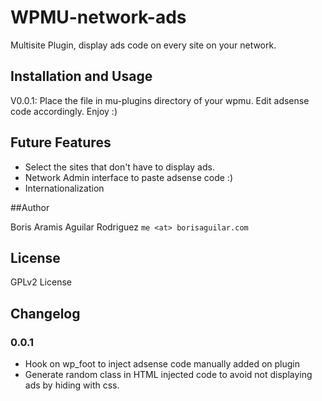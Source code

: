 WPMU-network-ads
================

Multisite Plugin, display ads code on every site on your network.

## Installation and Usage

V0.0.1: Place the file in mu-plugins directory of your wpmu. Edit 
adsense code accordingly. Enjoy :)

## Future Features

- Select the sites that don't have to display ads.
- Network Admin interface to paste adsense code :)
- Internationalization

##Author

Boris Aramis Aguilar Rodriguez 
`me <at> borisaguilar.com`

## License

GPLv2 License

## Changelog
### 0.0.1
- Hook on wp_foot to inject adsense code manually added on plugin
- Generate random class in HTML injected code to avoid not displaying 
ads by hiding with css.
